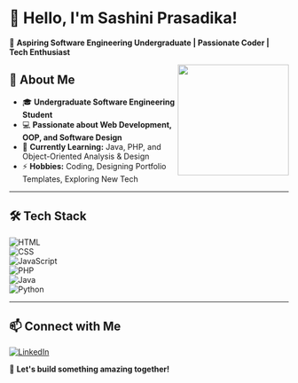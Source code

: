 # 👋 Hello, I'm Sashini Prasadika!  
🚀 **Aspiring Software Engineering Undergraduate | Passionate Coder | Tech Enthusiast**  

  

<img align="right" width="200"  src="https://miro.medium.com/v2/resize:fit:1400/1*qdAW1TjCN57h1lbuuzvchg.gif">

## 🌟 About Me  

  - 🎓 **Undergraduate Software Engineering Student**  
  - 💻 **Passionate about Web Development, OOP, and Software Design**  
  - 🌱 **Currently Learning:** Java, PHP, and Object-Oriented Analysis & Design  
  - ⚡ **Hobbies:** Coding, Designing Portfolio Templates, Exploring New Tech  

---

## 🛠️ Tech Stack  

  ![HTML](https://img.shields.io/badge/HTML5-E34F26?style=for-the-badge&logo=html5&logoColor=white)  
       ![CSS](https://img.shields.io/badge/CSS3-1572B6?style=for-the-badge&logo=css3&logoColor=white)  
            ![JavaScript](https://img.shields.io/badge/JavaScript-F7DF1E?style=for-the-badge&logo=javascript&logoColor=black)  
                ![PHP](https://img.shields.io/badge/PHP-777BB4?style=for-the-badge&logo=php&logoColor=white)  
                   ![Java](https://img.shields.io/badge/Java-007396?style=for-the-badge&logo=java&logoColor=white)  
                       ![Python](https://img.shields.io/badge/Python-3776AB?style=for-the-badge&logo=python&logoColor=white)  

---

## 📫 Connect with Me  

[![LinkedIn](https://img.shields.io/badge/LinkedIn-0A66C2?style=for-the-badge&logo=linkedin&logoColor=white)](https://www.linkedin.com/in/sashini-prasadika)  

 

🚀 **Let's build something amazing together!**  



